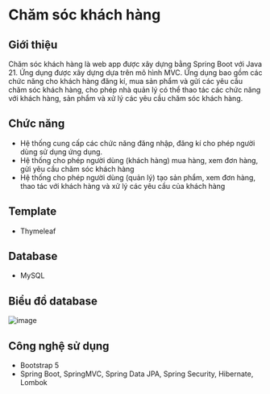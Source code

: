 # Chăm sóc khách hàng

## Giới thiệu
Chăm sóc khách hàng là web app được xây dựng bằng Spring Boot với Java 21.
Ứng dụng được xây dựng dựa trên mô hình MVC.
Ứng dụng bao gồm các chức năng cho khách hàng đăng kí, mua sản phẩm và gửi các yêu cầu chăm sóc khách hàng, cho phép nhà quản lý có thể thao tác các chức năng với khách hàng, sản phẩm và xử lý các yêu cầu chăm sóc khách hàng.

## Chức năng
- Hệ thống cung cấp các chức năng đăng nhập, đăng kí cho phép người dùng sử dụng ứng dụng.
- Hệ thống cho phép người dùng (khách hàng) mua hàng, xem đơn hàng, gửi yêu cầu chăm sóc khách hàng
- Hệ thống cho phép người dùng (quản lý) tạo sản phẩm, xem đơn hàng, thao tác với khách hàng và xử lý các yêu cầu của khách hàng

## Template
- Thymeleaf

## Database
- MySQL

## Biểu đồ database 
![image](https://github.com/user-attachments/assets/22fd47f6-b162-4503-9137-c342f621395b)

## Công nghệ sử dụng
- Bootstrap 5
- Spring Boot, SpringMVC, Spring Data JPA, Spring Security, Hibernate, Lombok
